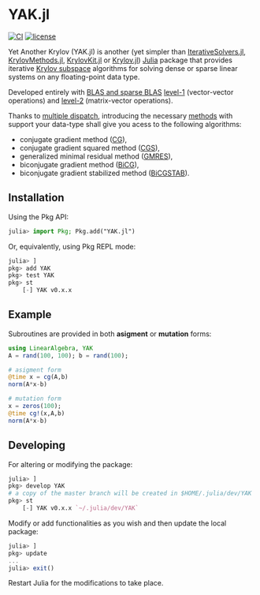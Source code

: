 # YAK.jl

[![CI][github-img]][github-url] [![license][license-img]][license-url]

[github-img]: https://github.com/ComputationalThermoFluids/YAK.jl/actions/workflows/ci.yml/badge.svg
[github-url]: https://github.com/ComputationalThermoFluids/YAK.jl/actions/workflows/ci.yml

[license-img]: http://img.shields.io/badge/license-MIT-brightgreen.svg?style=flat
[license-url]: LICENSE.md
 
Yet Another Krylov (YAK.jl) is another (yet simpler than [IterativeSolvers.jl](https://github.com/JuliaLinearAlgebra/IterativeSolvers.jl), 
[KrylovMethods.jl](https://github.com/JuliaInv/KrylovMethods.jl), [KrylovKit.jl](https://github.com/Jutho/KrylovKit.jl) or [Krylov.jl](https://github.com/JuliaSmoothOptimizers/Krylov.jl)) [Julia](https://github.com/JuliaLang/julia) package that provides iterative [Krylov subspace](https://en.wikipedia.org/wiki/Krylov_subspace) algorithms for solving dense or sparse linear systems on any floating-point data type.

Developed entirely with  [BLAS and sparse BLAS](http://cali2.unilim.fr/intel-xe/mkl/mklman/GUID-707FB65C-D0D9-418A-B22E-CBDEFB163C02.htm)
[level-1](http://cali2.unilim.fr/intel-xe/mkl/mklman/GUID-A050F064-A146-49F7-B22E-BBB1E1DD6B3F.htm#GUID-A050F064-A146-49F7-B22E-BBB1E1DD6B3F) (vector-vector operations) and [level-2](http://cali2.unilim.fr/intel-xe/mkl/mklman/GUID-9B9E459C-4E87-4A5E-8BC3-2FE06C86D0F1.htm#GUID-9B9E459C-4E87-4A5E-8BC3-2FE06C86D0F1) (matrix-vector operations).

Thanks to [multiple dispatch](https://www.youtube.com/watch?v=kc9HwsxE1OY), introducing the necessary [methods](https://docs.julialang.org/en/v1/manual/methods/) with support your data-type shall give you acess to the following algorithms:

- conjugate gradient method ([CG](https://en.wikipedia.org/wiki/Conjugate_gradient_method)),
- conjugate gradient squared method ([CGS](https://mathworld.wolfram.com/ConjugateGradientSquaredMethod.html)),
- generalized minimal residual method ([GMRES](https://en.wikipedia.org/wiki/Generalized_minimal_residual_method)),
- biconjugate gradient method ([BiCG](https://en.wikipedia.org/wiki/Biconjugate_gradient_method)),
- biconjugate gradient stabilized method ([BiCGSTAB](https://en.wikipedia.org/wiki/Biconjugate_gradient_stabilized_method)).  


## Installation

Using the Pkg API:
```julia
julia> import Pkg; Pkg.add("YAK.jl")
```  
Or, equivalently, using Pkg REPL mode:
```julia
julia> ]
pkg> add YAK
pkg> test YAK
pkg> st
    [-] YAK v0.x.x
```  



## Example
Subroutines are provided in both __asigment__ or __mutation__ forms:

```julia
using LinearAlgebra, YAK    
A = rand(100, 100); b = rand(100);

# asigment form 
@time x = cg(A,b)
norm(A*x-b)

# mutation form
x = zeros(100); 
@time cg!(x,A,b)
norm(A*x-b)
```

## Developing
For altering or modifying the package:
```julia
julia> ]
pkg> develop YAK
# a copy of the master branch will be created in $HOME/.julia/dev/YAK
pkg> st
    [-] YAK v0.x.x `~/.julia/dev/YAK`
```
Modify or add functionalities as you wish and then update the local package:
```julia
julia> ]
pkg> update
...
julia> exit()
```
Restart Julia for the modifications to take place.